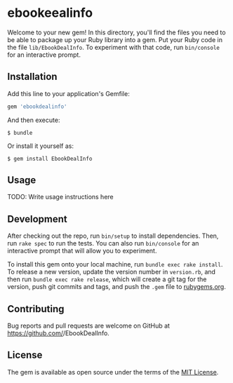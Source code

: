 # ebookeealinfo

Welcome to your new gem! In this directory, you'll find the files you need to be able to package up your Ruby library into a gem. Put your Ruby code in the file `lib/EbookDealInfo`. To experiment with that code, run `bin/console` for an interactive prompt.

## Installation

Add this line to your application's Gemfile:

```ruby
gem 'ebookdealinfo'
```

And then execute:

    $ bundle

Or install it yourself as:

    $ gem install EbookDealInfo

## Usage

TODO: Write usage instructions here

## Development

After checking out the repo, run `bin/setup` to install dependencies. Then, run `rake spec` to run the tests. You can also run `bin/console` for an interactive prompt that will allow you to experiment.

To install this gem onto your local machine, run `bundle exec rake install`. To release a new version, update the version number in `version.rb`, and then run `bundle exec rake release`, which will create a git tag for the version, push git commits and tags, and push the `.gem` file to [rubygems.org](https://rubygems.org).

## Contributing

Bug reports and pull requests are welcome on GitHub at https://github.com/<github username>/EbookDealInfo.

## License

The gem is available as open source under the terms of the [MIT License](http://opensource.org/licenses/MIT).
